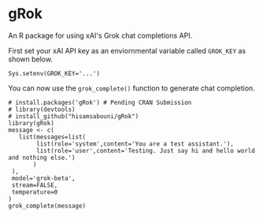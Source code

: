# gRok
 An R package for using xAI's Grok chat completions API.

First set your xAI API key as an enviornmental variable called `GROK_KEY` as shown below.
 ```
Sys.setenv(GROK_KEY='...')
```

You can now use the `grok_complete()` function to generate chat completion. 
```
# install.packages('gRok') # Pending CRAN Submission
# library(devtools)
# install_github("hisamsabouni/gRok")
library(gRok)
message <- c(
   list(messages=list(
        list(role='system',content='You are a test assistant.'),
        list(role='user',content='Testing. Just say hi and hello world and nothing else.')
       )
 ),
 model='grok-beta',
 stream=FALSE,
 temperature=0
)
grok_complete(message)
```
